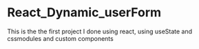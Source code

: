 # React_Dynamic_userForm
This is the the first project I done using react, using useState and cssmodules and custom components
